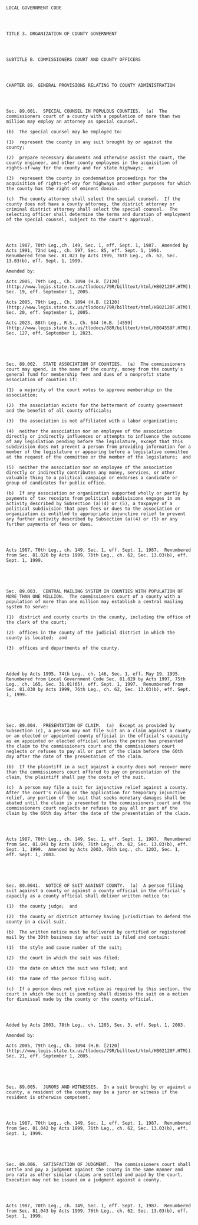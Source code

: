 ﻿
    
    
    	
    					
    
    
    LOCAL GOVERNMENT CODE
    
      
    
    
    TITLE 3. ORGANIZATION OF COUNTY GOVERNMENT
    
      
    
    
    SUBTITLE B. COMMISSIONERS COURT AND COUNTY OFFICERS
    
      
    
    
    CHAPTER 89. GENERAL PROVISIONS RELATING TO COUNTY ADMINISTRATION
    
      
    
    
    Sec. 89.001.  SPECIAL COUNSEL IN POPULOUS COUNTIES.  (a)  The commissioners court of a county with a population of more than two million may employ an attorney as special counsel.
    
    (b)  The special counsel may be employed to:
    
    (1)  represent the county in any suit brought by or against the county;
    
    (2)  prepare necessary documents and otherwise assist the court, the county engineer, and other county employees in the acquisition of rights-of-way for the county and for state highways;  or
    
    (3)  represent the county in condemnation proceedings for the acquisition of rights-of-way for highways and other purposes for which the county has the right of eminent domain.
    
    (c)  The county attorney shall select the special counsel.  If the county does not have a county attorney, the district attorney or criminal district attorney shall select the special counsel.  The selecting officer shall determine the terms and duration of employment of the special counsel, subject to the court's approval.
    
    
    
    
    Acts 1987, 70th Leg.,ch. 149, Sec. 1, eff. Sept. 1, 1987.  Amended by Acts 1991, 72nd Leg., ch. 597, Sec. 85, eff. Sept. 1, 1991.  Renumbered from Sec. 81.023 by Acts 1999, 76th Leg., ch. 62, Sec. 13.03(b), eff. Sept. 1, 1999.
    
    Amended by: 
    
    Acts 2005, 79th Leg., Ch. 1094 (H.B. [2120](http://www.legis.state.tx.us/tlodocs/79R/billtext/html/HB02120F.HTM)), Sec. 19, eff. September 1, 2005.
    
    Acts 2005, 79th Leg., Ch. 1094 (H.B. [2120](http://www.legis.state.tx.us/tlodocs/79R/billtext/html/HB02120F.HTM)), Sec. 20, eff. September 1, 2005.
    
    Acts 2023, 88th Leg., R.S., Ch. 644 (H.B. [4559](http://www.legis.state.tx.us/tlodocs/88R/billtext/html/HB04559F.HTM)), Sec. 127, eff. September 1, 2023.
    
    
    
    
    
    Sec. 89.002.  STATE ASSOCIATION OF COUNTIES.  (a)  The commissioners court may spend, in the name of the county, money from the county's general fund for membership fees and dues of a nonprofit state association of counties if:
    
    (1)  a majority of the court votes to approve membership in the association;
    
    (2)  the association exists for the betterment of county government and the benefit of all county officials;
    
    (3)  the association is not affiliated with a labor organization;
    
    (4)  neither the association nor an employee of the association directly or indirectly influences or attempts to influence the outcome of any legislation pending before the legislature, except that this subdivision does not prevent a person from providing information for a member of the legislature or appearing before a legislative committee at the request of the committee or the member of the legislature;  and
    
    (5)  neither the association nor an employee of the association directly or indirectly contributes any money, services, or other valuable thing to a political campaign or endorses a candidate or group of candidates for public office.
    
    (b)  If any association or organization supported wholly or partly by payments of tax receipts from political subdivisions engages in an activity described by Subsection (a)(4) or (5), a taxpayer of a political subdivision that pays fees or dues to the association or organization is entitled to appropriate injunctive relief to prevent any further activity described by Subsection (a)(4) or (5) or any further payments of fees or dues.
    
    
    
    
    Acts 1987, 70th Leg., ch. 149, Sec. 1, eff. Sept. 1, 1987.  Renumbered from Sec. 81.026 by Acts 1999, 76th Leg., ch. 62, Sec. 13.03(b), eff. Sept. 1, 1999.
    
    
    
    
    
    Sec. 89.003.  CENTRAL MAILING SYSTEM IN COUNTIES WITH POPULATION OF MORE THAN ONE MILLION.  The commissioners court of a county with a population of more than one million may establish a central mailing system to serve:
    
    (1)  district and county courts in the county, including the office of the clerk of the court;
    
    (2)  offices in the county of the judicial district in which the county is located;  and
    
    (3)  offices and departments of the county.
    
    
    
    
    Added by Acts 1995, 74th Leg., ch. 146, Sec. 1, eff. May 19, 1995.  Renumbered from Local Government Code Sec. 81.029 by Acts 1997, 75th Leg., ch. 165, Sec. 31.01(65), eff. Sept. 1, 1997.  Renumbered from Sec. 81.030 by Acts 1999, 76th Leg., ch. 62, Sec. 13.03(b), eff. Sept. 1, 1999.
    
    
    
    
    
    Sec. 89.004.  PRESENTATION OF CLAIM.  (a)  Except as provided by Subsection (c), a person may not file suit on a claim against a county or an elected or appointed county official in the official's capacity as an appointed or elected official unless the person has presented the claim to the commissioners court and the commissioners court neglects or refuses to pay all or part of the claim before the 60th day after the date of the presentation of the claim.
    
    (b)  If the plaintiff in a suit against a county does not recover more than the commissioners court offered to pay on presentation of the claim, the plaintiff shall pay the costs of the suit.
    
    (c)  A person may file a suit for injunctive relief against a county.  After the court's ruling on the application for temporary injunctive relief, any portion of the suit that seeks monetary damages shall be abated until the claim is presented to the commissioners court and the commissioners court neglects or refuses to pay all or part of the claim by the 60th day after the date of the presentation of the claim.
    
    
    
    
    Acts 1987, 70th Leg., ch. 149, Sec. 1, eff. Sept. 1, 1987.  Renumbered from Sec. 81.041 by Acts 1999, 76th Leg., ch. 62, Sec. 13.03(b), eff. Sept. 1, 1999.  Amended by Acts 2003, 78th Leg., ch. 1203, Sec. 1, eff. Sept. 1, 2003.
    
    
    
    
    
    Sec. 89.0041.  NOTICE OF SUIT AGAINST COUNTY.  (a)  A person filing suit against a county or against a county official in the official's capacity as a county official shall deliver written notice to:
    
    (1)  the county judge;  and
    
    (2)  the county or district attorney having jurisdiction to defend the county in a civil suit.
    
    (b)  The written notice must be delivered by certified or registered mail by the 30th business day after suit is filed and contain:
    
    (1)  the style and cause number of the suit;
    
    (2)  the court in which the suit was filed;
    
    (3)  the date on which the suit was filed; and
    
    (4)  the name of the person filing suit.
    
    (c)  If a person does not give notice as required by this section, the court in which the suit is pending shall dismiss the suit on a motion for dismissal made by the county or the county official.
    
    
    
    
    Added by Acts 2003, 78th Leg., ch. 1203, Sec. 3, eff. Sept. 1, 2003.
    
    Amended by: 
    
    Acts 2005, 79th Leg., Ch. 1094 (H.B. [2120](http://www.legis.state.tx.us/tlodocs/79R/billtext/html/HB02120F.HTM)), Sec. 21, eff. September 1, 2005.
    
    
    
    
    
    Sec. 89.005.  JURORS AND WITNESSES.  In a suit brought by or against a county, a resident of the county may be a juror or witness if the resident is otherwise competent.
    
    
    
    
    Acts 1987, 70th Leg., ch. 149, Sec. 1, eff. Sept. 1, 1987.  Renumbered from Sec. 81.042 by Acts 1999, 76th Leg., ch. 62, Sec. 13.03(b), eff. Sept. 1, 1999.
    
    
    
    
    
    Sec. 89.006.  SATISFACTION OF JUDGMENT.  The commissioners court shall settle and pay a judgment against the county in the same manner and pro rata as other similar claims are settled and paid by the court.  Execution may not be issued on a judgment against a county.
    
    
    
    
    Acts 1987, 70th Leg., ch. 149, Sec. 1, eff. Sept. 1, 1987.  Renumbered from Sec. 81.043 by Acts 1999, 76th Leg., ch. 62, Sec. 13.03(b), eff. Sept. 1, 1999.
    
    
    
    
    				
